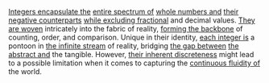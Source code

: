 
[Integers encapsulate the](1/1/2/3/1/1/.Integer) [entire spectrum of](1/2/1/2/3/3/3/2/.Spectral%20Decomposition) [whole numbers and](1/1/3/1/1/3/3/2/2/3/.Integers) [their negative counterparts](1/2/1/1/1/2/1/1/_Positive-Negative) [while excluding fractional](1/2/1/3/1/3/3/_Integer-Fractional) and decimal values. [They are woven](3/1/1/1/1/2/3/3/2/1/.Textile%20Crafts) intricately into the fabric of reality, [forming the backbone](2/1/1/3/2/1/1/.Foundations) of counting, order, and comparison. Unique in their identity, [each integer is](1/1/3/1/1/3/3/2/2/3/.Integers) a pontoon in [the infinite stream](1/2/1/2/1/1/3/1/.Overflowing) of reality, bridging [the gap between](1/2/1/2/1/2/.Empty%20Space) [the abstract and](1/1/3/1/1/2/2/2/.Abstract) the tangible. However, [their inherent discreteness](1/1/3/1/1/.Discrete) might lead to a possible limitation when it comes to capturing the [continuous fluidity of](2/1/1/2/3/.Fluidity) the world.

